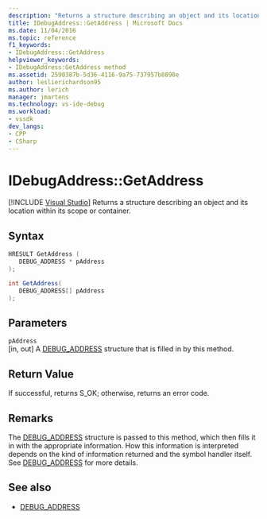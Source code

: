 ```yaml
---
description: "Returns a structure describing an object and its location within its scope or container."
title: IDebugAddress::GetAddress | Microsoft Docs
ms.date: 11/04/2016
ms.topic: reference
f1_keywords:
- IDebugAddress::GetAddress
helpviewer_keywords:
- IDebugAddress:GetAddress method
ms.assetid: 2590387b-5d36-4116-9a75-737957b8898e
author: leslierichardson95
ms.author: lerich
manager: jmartens
ms.technology: vs-ide-debug
ms.workload:
- vssdk
dev_langs:
- CPP
- CSharp
---
```

# IDebugAddress::GetAddress

 [!INCLUDE [Visual Studio](~/includes/applies-to-version/vs-not-mac.md)]
Returns a structure describing an object and its location within its scope or container.

## Syntax

```cpp
HRESULT GetAddress (
   DEBUG_ADDRESS * pAddress
);
```

```csharp
int GetAddress(
   DEBUG_ADDRESS[] pAddress
);
```

## Parameters
`pAddress`\
[in, out] A [DEBUG_ADDRESS](../../../extensibility/debugger/reference/debug-address.md) structure that is filled in by this method.

## Return Value
 If successful, returns S_OK; otherwise, returns an error code.

## Remarks
 The [DEBUG_ADDRESS](../../../extensibility/debugger/reference/debug-address.md) structure is passed to this method, which then fills it in with the appropriate information. How this information is interpreted depends on the kind of information returned and the symbol handler itself. See [DEBUG_ADDRESS](../../../extensibility/debugger/reference/debug-address.md) for more details.

## See also
- [DEBUG_ADDRESS](../../../extensibility/debugger/reference/debug-address.md)
